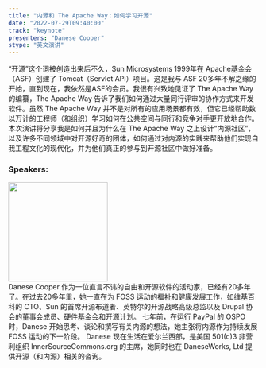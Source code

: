 ```yaml
---
title: "内源和 The Apache Way：如何学习开源"
date: "2022-07-29T09:40:00" 
track: "keynote"
presenters: "Danese Cooper"
stype: "英文演讲"
---
```

“开源”这个词被创造出来后不久，Sun Microsystems 1999年在 Apache基金会（ASF）创建了 Tomcat（Servlet API）项目。这是我与 ASF 20多年不解之缘的开始，直到现在，我依然是ASF的会员。我很有兴致地见证了 The Apache Way 的编纂，The Apache Way 告诉了我们如何通过大量同行评审的协作方式来开发软件。虽然 The Apache Way 并不是对所有的应用场景都有效，但它已经帮助数以万计的工程师（和组织）学习如何在公共空间与同行和竞争对手更开放地合作。本次演讲将分享我是如何并且为什么在 The Apache Way 之上设计“内源社区”，以及许多不同领域中对开源好奇的团体，如何通过对内源的实践来帮助他们实现自我工程文化的现代化，并为他们真正的参与到开源社区中做好准备。
### Speakers: 
<img src="images/speaker/2001.png" width="200" />
<br>
Danese Cooper 作为一位直言不讳的自由和开源软件的活动家，已经有20多年了。在过去20多年里，她一直在为 FOSS 运动的福祉和健康发展工作，如维基百科的 CTO、Sun 的首席开源布道者、英特尔的开源战略高级总监以及 Drupal 协会的董事会成员、硬件基金会和开源计划。 七年前，在运行 PayPal 的 OSPO 时，Danese 开始思考、谈论和撰写有关内源的想法，她主张将内源作为持续发展 FOSS 运动的下一阶段。 Danese 现在生活在爱尔兰西部，是美国 501(c)3 非营利组织 InnerSourceCommons.org 的主席，她同时也在 DaneseWorks, Ltd 提供开源（和内源）相关的咨询。
